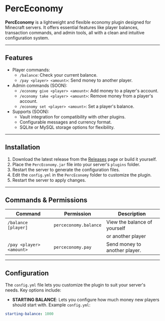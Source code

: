 # PercEconomy
  **PercEconomy** is a lightweight and flexible economy plugin designed for Minecraft servers. It offers essential features like player balances, transaction commands, and admin tools, all with a clean and intuitive configuration system. 

---

## Features
- Player commands:
  - `/balance`: Check your current balance.
  - `/pay <player> <amount>`: Send money to another player.
- Admin commands (SOON):
  - `/economy give <player> <amount>`: Add money to a player's account.
  - `/economy take <player> <amount>`: Remove money from a player's account.
  - `/economy set <player> <amount>`: Set a player's balance.
- Supports (SOON):
  - Vault integration for compatibility with other plugins.
  - Configurable messages and currency format.
  - SQLite or MySQL storage options for flexibility.

---

## Installation
1. Download the latest release from the [Releases](https://github.com/Purcify92/PercEconomy/releases) page or build it yourself.
2. Place the `PercEconomy.jar` file into your server's `plugins` folder.
3. Restart the server to generate the configuration files.
4. Edit the `config.yml` in the `PercEconomy` folder to customize the plugin.
5. Restart the server to apply changes.

---

## Commands & Permissions
| Command                     | Permission               | Description                            |
|-----------------------------|--------------------------|----------------------------------------|
| `/balance [player]`         | `perceconomy.balance`    | View the balance of yourself           |
|                             |                          | or another player                      |   
| `/pay <player> <amount>`    | `perceconomy.pay`        | Send money to another player.          |

---

## Configuration
The `config.yml` file lets you customize the plugin to suit your server's needs. Key options include:
- **STARTING BALANCE**: Lets you configure how much money new players should start with.
Example `config.yml`:
```yaml
starting-balance: 1000
```